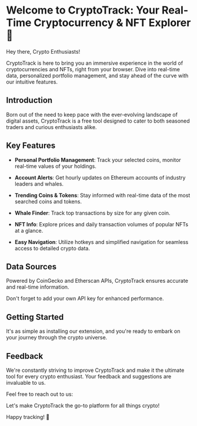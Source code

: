 
# Welcome to CryptoTrack: Your Real-Time Cryptocurrency & NFT Explorer 🚀

Hey there, Crypto Enthusiasts!

CryptoTrack is here to bring you an immersive experience in the world of cryptocurrencies and NFTs, right from your browser. Dive into real-time data, personalized portfolio management, and stay ahead of the curve with our intuitive features.

## Introduction

Born out of the need to keep pace with the ever-evolving landscape of digital assets, CryptoTrack is a free tool designed to cater to both seasoned traders and curious enthusiasts alike.

## Key Features

- **Personal Portfolio Management**: Track your selected coins, monitor real-time values of your holdings.
  
- **Account Alerts**: Get hourly updates on Ethereum accounts of industry leaders and whales.
  
- **Trending Coins & Tokens**: Stay informed with real-time data of the most searched coins and tokens.
  
- **Whale Finder**: Track top transactions by size for any given coin.
  
- **NFT Info**: Explore prices and daily transaction volumes of popular NFTs at a glance.
  
- **Easy Navigation**: Utilize hotkeys and simplified navigation for seamless access to detailed crypto data.

## Data Sources

Powered by CoinGecko and Etherscan APIs, CryptoTrack ensures accurate and real-time information.

Don't forget to add your own API key for enhanced performance.

## Getting Started

It's as simple as installing our extension, and you're ready to embark on your journey through the crypto universe.

## Feedback

We're constantly striving to improve CryptoTrack and make it the ultimate tool for every crypto enthusiast. Your feedback and suggestions are invaluable to us.

Feel free to reach out to us:


Let's make CryptoTrack the go-to platform for all things crypto!

Happy tracking! 🌟
